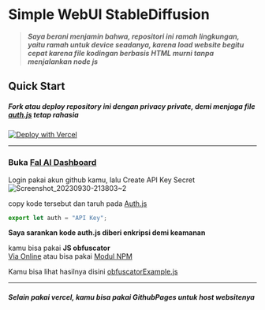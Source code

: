 # Simple WebUI StableDiffusion
> ***Saya berani menjamin bahwa, repositori ini ramah lingkungan, yaitu ramah untuk device seadanya, karena load website begitu cepat karena file kodingan berbasis HTML murni tanpa menjalankan node js***

 ## Quick Start

 ##### ***Fork atau deploy repository ini dengan privacy private, demi menjaga file [auth.js](https://github.com/MininxD/simple-WebUI-StableDiffusion/blob/main/components/auth.js) tetap rahasia***

[![Deploy with Vercel](https://vercel.com/button)](https://vercel.com/new/clone?repository-url=https%3A%2F%2Fgithub.com%2Fmininxd%2Fsimple-webui-stablediffusion)
<hr>

 ### Buka [Fal AI Dashboard](https://fal.ai/dashboard/)
 Login pakai akun github kamu, lalu Create API Key Secret 
 ![Screenshot_20230930-213803~2](https://github.com/MininxD/simple-WebUI-StableDiffusion/assets/70429604/03faf06c-0daa-43b8-88bb-31f75bc0e0bf)

copy kode tersebut dan taruh pada [Auth.js](https://github.com/MininxD/simple-WebUI-StableDiffusion/blob/main/components/auth.js)
```javascript
export let auth = "API Key";
```
**Saya sarankan kode auth.js diberi enkripsi demi keamanan**

kamu bisa pakai **JS obfuscator**<br>
[Via Online](https://obfuscator.io/)
atau bisa pakai [Modul NPM](https://www.npmjs.com/package/javascript-obfuscator)

Kamu bisa lihat hasilnya disini [obfuscatorExample.js](https://github.com/MininxD/simple-WebUI-StableDiffusion/blob/main/components/obfuscatorExample.js)
<hr>

#### ***Selain pakai vercel, kamu bisa pakai GithubPages untuk host websitenya***

